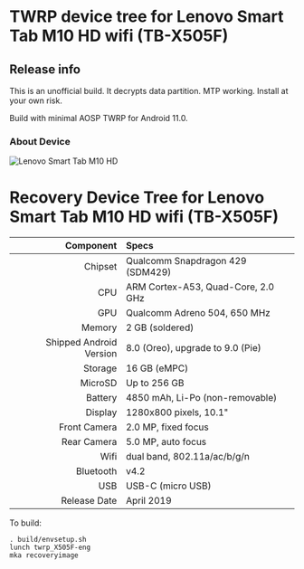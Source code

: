 # TWRP device tree for Lenovo Smart Tab M10 HD wifi (TB-X505F)

## Release info
This is an unofficial build.  It decrypts data partition.  MTP working.  Install at your own risk.

Build with minimal AOSP TWRP for Android 11.0.

### About Device

![Lenovo Smart Tab M10 HD](https://static.lenovo.com/ww/campaigns/2019/smarttab/lenovo-smart-tab-gallery-5.jpg "Lenovo Smart Tab M10 HD (TB-X505F)")

Recovery Device Tree for Lenovo Smart Tab M10 HD wifi (TB-X505F)
================================================================
Component   | Specs
-------:|:-------------------------
Chipset| Qualcomm Snapdragon 429 (SDM429)
CPU | ARM Cortex-A53, Quad-Core, 2.0 GHz
GPU     | Qualcomm Adreno 504, 650 MHz
Memory  | 2 GB (soldered)
Shipped Android Version | 8.0 (Oreo), upgrade to 9.0 (Pie)
Storage | 16 GB (eMPC)
MicroSD | Up to 256 GB
Battery | 4850 mAh, Li-Po (non-removable)
Display | 1280x800 pixels, 10.1"
Front Camera | 2.0 MP, fixed focus
Rear Camera  | 5.0 MP, auto focus
Wifi | dual band, 802.11a/ac/b/g/n
Bluetooth | v4.2
USB | USB-C (micro USB)
Release Date | April 2019


To build:

```
. build/envsetup.sh
lunch twrp_X505F-eng
mka recoveryimage
```
